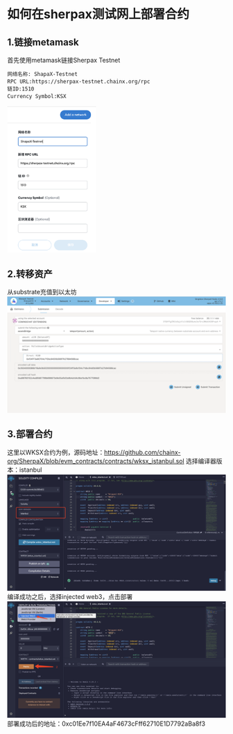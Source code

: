 # 如何在sherpax测试网上部署合约
## 1.链接metamask
首先使用metamask链接Sherpax Testnet
```txt
网络名称: ShapaX-Testnet
RPC URL:https://sherpax-testnet.chainx.org/rpc
链ID:1510
Currency Symbol:KSX
```
<img src="./images/image-20220105100735314.png" alt="image-20220105101440615" style="zoom: 33%;" />

## 2.转移资产
从substrate充值到以太坊
![image-20220105101012156](./images/image-20220105101012156.png)

## 3.部署合约
这里以WKSX合约为例，源码地址：https://github.com/chainx-org/SherpaX/blob/evm_contracts/contracts/wksx_istanbul.sol
选择编译器版本：istanbul
![image-20220105102659206](./images/image-20220105102659206.png)
编译成功之后，选择injected web3，点击部署
![image-20220105101440615](./images/image-20220105101440615.png)
部署成功后的地址：0xc01Ee7f10EA4aF4673cFff62710E1D7792aBa8f3
